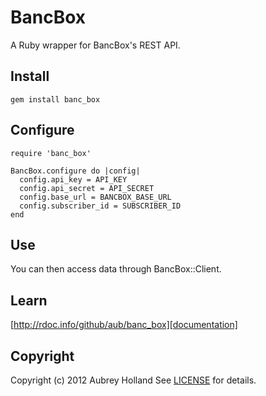 # BancBox #
A Ruby wrapper for BancBox's REST API.

## <a name="installation"></a>Install
    gem install banc_box

## <a name="configuration"></a>Configure

    require 'banc_box'

    BancBox.configure do |config|
      config.api_key = API_KEY
      config.api_secret = API_SECRET
      config.base_url = BANCBOX_BASE_URL
      config.subscriber_id = SUBSCRIBER_ID
    end

## <a name="usage"></a>Use

You can then access data through BancBox::Client.

## <a name="documentation"></a>Learn
[http://rdoc.info/github/aub/banc_box][documentation]

[documentation]: http://rdoc.info/github/aub/banc_box

## <a name="copyright"></a>Copyright
Copyright (c) 2012 Aubrey Holland
See [LICENSE][] for details.

[license]: https://github.com/aub/banc_box/blob/master/LICENSE.md


